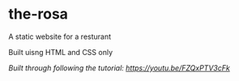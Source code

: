 # the-rosa
A static website for a resturant

Built uisng HTML and CSS only 

*Built through following the tutorial: https://youtu.be/FZQxPTV3cFk*
